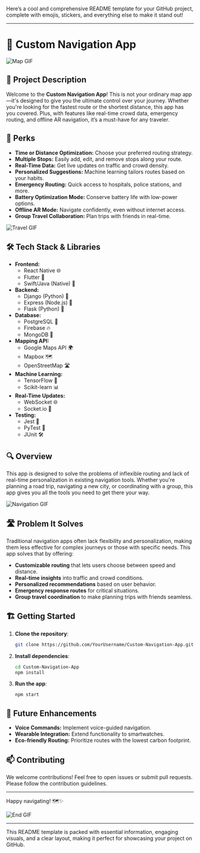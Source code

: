 Here’s a cool and comprehensive README template for your GitHub project, complete with emojis, stickers, and everything else to make it stand out!

---

# 🚀 Custom Navigation App

![Map GIF](https://media2.giphy.com/media/ZcXE5I7qHqab9n0sa1/200.webp?cid=790b7611nxht64iejk2toorbvn5urgw2deksctr5msh0hd45&ep=v1_gifs_search&rid=200.webp&ct=g)

## 📍 Project Description
Welcome to the **Custom Navigation App**! This is not your ordinary map app—it's designed to give you the ultimate control over your journey. Whether you're looking for the fastest route or the shortest distance, this app has you covered. Plus, with features like real-time crowd data, emergency routing, and offline AR navigation, it’s a must-have for any traveler.

## 🌟 Perks
- **Time or Distance Optimization:** Choose your preferred routing strategy.
- **Multiple Stops:** Easily add, edit, and remove stops along your route.
- **Real-Time Data:** Get live updates on traffic and crowd density.
- **Personalized Suggestions:** Machine learning tailors routes based on your habits.
- **Emergency Routing:** Quick access to hospitals, police stations, and more.
- **Battery Optimization Mode:** Conserve battery life with low-power options.
- **Offline AR Mode:** Navigate confidently, even without internet access.
- **Group Travel Collaboration:** Plan trips with friends in real-time.

![Travel GIF](https://media.giphy.com/media/xUOxf2g69GIewsc66w/giphy.gif)

## 🛠️ Tech Stack & Libraries
- **Frontend:**
  - React Native 🌐
  - Flutter 📱
  - Swift/Java (Native) 📲
- **Backend:**
  - Django (Python) 🐍
  - Express (Node.js) 🚀
  - Flask (Python) 🌟
- **Database:**
  - PostgreSQL 🐘
  - Firebase 🔥
  - MongoDB 🍃
- **Mapping API:**
  - Google Maps API 🌍
  - Mapbox 🗺️
  - OpenStreetMap 🛣️
- **Machine Learning:**
  - TensorFlow 🤖
  - Scikit-learn 📊
- **Real-Time Updates:**
  - WebSocket 🌐
  - Socket.io 📡
- **Testing:**
  - Jest 🎯
  - PyTest 🧪
  - JUnit 🛠️

## 🔍 Overview
This app is designed to solve the problems of inflexible routing and lack of real-time personalization in existing navigation tools. Whether you're planning a road trip, navigating a new city, or coordinating with a group, this app gives you all the tools you need to get there your way.

![Navigation GIF](https://media.giphy.com/media/3o6Yg4Sm5HRfpbaKYo/giphy.gif)

## 🛣️ Problem It Solves
Traditional navigation apps often lack flexibility and personalization, making them less effective for complex journeys or those with specific needs. This app solves that by offering:
- **Customizable routing** that lets users choose between speed and distance.
- **Real-time insights** into traffic and crowd conditions.
- **Personalized recommendations** based on user behavior.
- **Emergency response routes** for critical situations.
- **Group travel coordination** to make planning trips with friends seamless.

## 🏗️ Getting Started
1. **Clone the repository**:
   ```bash
   git clone https://github.com/YourUsername/Custom-Navigation-App.git
   ```
2. **Install dependencies**:
   ```bash
   cd Custom-Navigation-App
   npm install
   ```
3. **Run the app**:
   ```bash
   npm start
   ```

## 🚧 Future Enhancements
- **Voice Commands:** Implement voice-guided navigation.
- **Wearable Integration:** Extend functionality to smartwatches.
- **Eco-friendly Routing:** Prioritize routes with the lowest carbon footprint.

## 📫 Contributing
We welcome contributions! Feel free to open issues or submit pull requests. Please follow the contribution guidelines.

---

Happy navigating! 🗺️✨

![End GIF](https://media.giphy.com/media/3o6ZsU1Y9h3D8t8vyo/giphy.gif)

---

This README template is packed with essential information, engaging visuals, and a clear layout, making it perfect for showcasing your project on GitHub.

